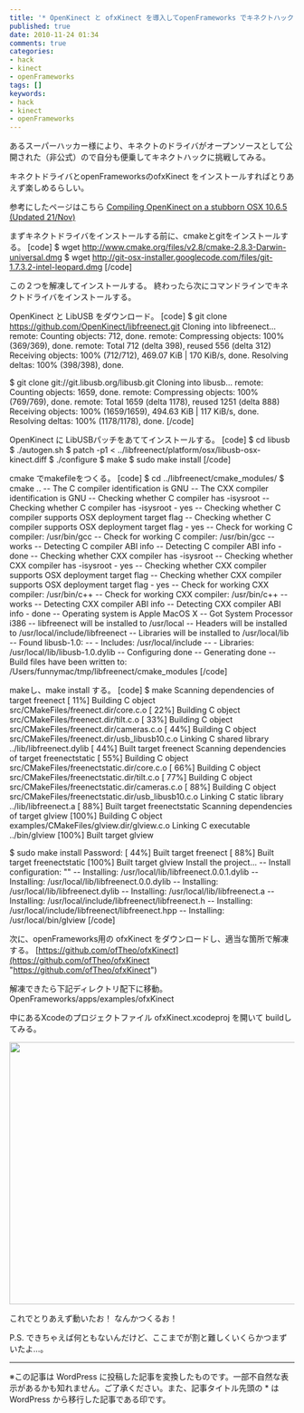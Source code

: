 ```yaml
---
title: '* OpenKinect と ofxKinect を導入してopenFrameworks でキネクトハック'
published: true
date: 2010-11-24 01:34
comments: true
categories:
- hack
- kinect
- openFrameworks
tags: []
keywords:
- hack
- kinect
- openFrameworks
---
```

あるスーパーハッカー様により、キネクトのドライバがオープンソースとして公開された（非公式）ので自分も便乗してキネクトハックに挑戦してみる。

キネクトドライバとopenFrameworksのofxKinect をインストールすればとりあえず楽しめるらしい。

参考にしたページはこちら
[Compiling OpenKinect on a stubborn OSX 10.6.5 (Updated 21/Nov)](http://www.spoofscript.com/blog/?p=327 "Compiling OpenKinect on a stubborn OSX 10.6.5 (Updated 21/Nov)")

まずキネクトドライバをインストールする前に、cmakeとgitをインストールする。
[code]
$ wget http://www.cmake.org/files/v2.8/cmake-2.8.3-Darwin-universal.dmg
$ wget http://git-osx-installer.googlecode.com/files/git-1.7.3.2-intel-leopard.dmg
[/code]

この２つを解凍してインストールする。
終わったら次にコマンドラインでキネクトドライバをインストールする。

OpenKinect と LibUSB をダウンロード。
[code]
$ git clone https://github.com/OpenKinect/libfreenect.git
Cloning into libfreenect...
remote: Counting objects: 712, done.
remote: Compressing objects: 100% (369/369), done.
remote: Total 712 (delta 398), reused 556 (delta 312)
Receiving objects: 100% (712/712), 469.07 KiB | 170 KiB/s, done.
Resolving deltas: 100% (398/398), done.

$ git clone git://git.libusb.org/libusb.git
Cloning into libusb...
remote: Counting objects: 1659, done.
remote: Compressing objects: 100% (769/769), done.
remote: Total 1659 (delta 1178), reused 1251 (delta 888)
Receiving objects: 100% (1659/1659), 494.63 KiB | 117 KiB/s, done.
Resolving deltas: 100% (1178/1178), done.
[/code]

OpenKinect に LibUSBパッチをあててインストールする。
[code]
$ cd libusb
$ ./autogen.sh
$ patch -p1 < ../libfreenect/platform/osx/libusb-osx-kinect.diff
$ ./configure
$ make
$ sudo make install
[/code]

cmake でmakefileをつくる。
[code]
$ cd ../libfreenect/cmake_modules/
$ cmake ..
-- The C compiler identification is GNU
-- The CXX compiler identification is GNU
-- Checking whether C compiler has -isysroot
-- Checking whether C compiler has -isysroot - yes
-- Checking whether C compiler supports OSX deployment target flag
-- Checking whether C compiler supports OSX deployment target flag - yes
-- Check for working C compiler: /usr/bin/gcc
-- Check for working C compiler: /usr/bin/gcc -- works
-- Detecting C compiler ABI info
-- Detecting C compiler ABI info - done
-- Checking whether CXX compiler has -isysroot
-- Checking whether CXX compiler has -isysroot - yes
-- Checking whether CXX compiler supports OSX deployment target flag
-- Checking whether CXX compiler supports OSX deployment target flag - yes
-- Check for working CXX compiler: /usr/bin/c++
-- Check for working CXX compiler: /usr/bin/c++ -- works
-- Detecting CXX compiler ABI info
-- Detecting CXX compiler ABI info - done
-- Operating system is Apple MacOS X
-- Got System Processor i386
-- libfreenect will be installed to /usr/local
-- Headers will be installed to /usr/local/include/libfreenect
-- Libraries will be installed to /usr/local/lib
-- Found libusb-1.0:
--  - Includes: /usr/local/include
--  - Libraries: /usr/local/lib/libusb-1.0.dylib
-- Configuring done
-- Generating done
-- Build files have been written to: /Users/funnymac/tmp/libfreenect/cmake_modules
[/code]


makeし、make install する。
[code]
$ make
Scanning dependencies of target freenect
[ 11%] Building C object src/CMakeFiles/freenect.dir/core.c.o
[ 22%] Building C object src/CMakeFiles/freenect.dir/tilt.c.o
[ 33%] Building C object src/CMakeFiles/freenect.dir/cameras.c.o
[ 44%] Building C object src/CMakeFiles/freenect.dir/usb_libusb10.c.o
Linking C shared library ../lib/libfreenect.dylib
[ 44%] Built target freenect
Scanning dependencies of target freenectstatic
[ 55%] Building C object src/CMakeFiles/freenectstatic.dir/core.c.o
[ 66%] Building C object src/CMakeFiles/freenectstatic.dir/tilt.c.o
[ 77%] Building C object src/CMakeFiles/freenectstatic.dir/cameras.c.o
[ 88%] Building C object src/CMakeFiles/freenectstatic.dir/usb_libusb10.c.o
Linking C static library ../lib/libfreenect.a
[ 88%] Built target freenectstatic
Scanning dependencies of target glview
[100%] Building C object examples/CMakeFiles/glview.dir/glview.c.o
Linking C executable ../bin/glview
[100%] Built target glview

$ sudo make install
Password:
[ 44%] Built target freenect
[ 88%] Built target freenectstatic
[100%] Built target glview
Install the project...
-- Install configuration: ""
-- Installing: /usr/local/lib/libfreenect.0.0.1.dylib
-- Installing: /usr/local/lib/libfreenect.0.0.dylib
-- Installing: /usr/local/lib/libfreenect.dylib
-- Installing: /usr/local/lib/libfreenect.a
-- Installing: /usr/local/include/libfreenect/libfreenect.h
-- Installing: /usr/local/include/libfreenect/libfreenect.hpp
-- Installing: /usr/local/bin/glview
[/code]

次に、openFrameworks用の ofxKinect をダウンロードし、適当な箇所で解凍する。
[https://github.com/ofTheo/ofxKinect](https://github.com/ofTheo/ofxKinect "https://github.com/ofTheo/ofxKinect")

解凍できたら下記ディレクトリ配下に移動。
OpenFrameworks/apps/examples/ofxKinect

中にあるXcodeのプロジェクトファイル ofxKinect.xcodeproj を開いて buildしてみる。

<a href="http://hiropo.co.uk/wp-content/uploads/2010/11/02c2a9a6a154bae8a909aed7a19dc2af.png"><img src="http://hiropo.co.uk/wp-content/uploads/2010/11/02c2a9a6a154bae8a909aed7a19dc2af-1024x742.png" alt="" title="スクリーンショット（2010-11-24 1.18.58）" width="640" height="463" class="alignnone size-large wp-image-577" /></a>


これでとりあえず動いたお！
なんかつくるお！

P.S. できちゃえば何ともないんだけど、ここまでが割と難しくいくらかつまずいたよ…。

---
※この記事は WordPress に投稿した記事を変換したものです。一部不自然な表示があるかも知れません。ご了承ください。また、記事タイトル先頭の * は WordPress から移行した記事である印です。
